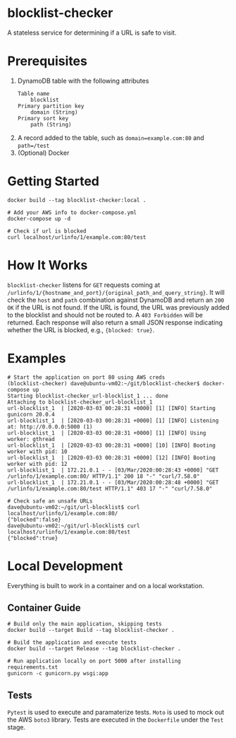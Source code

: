 # blocklist-checker
A stateless service for determining if a URL is safe to visit.

# Prerequisites
1. DynamoDB table with the following attributes
	```
	Table name
		blocklist
	Primary partition key
		domain (String)
	Primary sort key
		path (String)
	```
2. A record added to the table, such as `domain=example.com:80` and `path=/test`
3. (Optional) Docker

# Getting Started
```
docker build --tag blocklist-checker:local .

# Add your AWS info to docker-compose.yml
docker-compose up -d

# Check if url is blocked
curl localhost/urlinfo/1/example.com:80/test
```

# How It Works
`blocklist-checker` listens for `GET` requests coming at `/urlinfo/1/{hostname_and_port}/{original_path_and_query_string}`. It will check the `host` and `path` combination against DynamoDB and return an `200 OK` if the URL is not found. If the URL is found, the URL was previously added to the blocklist and should not be routed to. A `403 Forbidden` will be returned. Each response will also return a small JSON response indicating whether the URL is blocked, e.g., `{blocked: true}`.

# Examples
```
# Start the application on port 80 using AWS creds
(blocklist-checker) dave@ubuntu-vm02:~/git/blocklist-checker$ docker-compose up
Starting blocklist-checker_url-blocklist_1 ... done
Attaching to blocklist-checker_url-blocklist_1
url-blocklist_1  | [2020-03-03 00:28:31 +0000] [1] [INFO] Starting gunicorn 20.0.4
url-blocklist_1  | [2020-03-03 00:28:31 +0000] [1] [INFO] Listening at: http://0.0.0.0:5000 (1)
url-blocklist_1  | [2020-03-03 00:28:31 +0000] [1] [INFO] Using worker: gthread
url-blocklist_1  | [2020-03-03 00:28:31 +0000] [10] [INFO] Booting worker with pid: 10
url-blocklist_1  | [2020-03-03 00:28:31 +0000] [12] [INFO] Booting worker with pid: 12
url-blocklist_1  | 172.21.0.1 - - [03/Mar/2020:00:28:43 +0000] "GET /urlinfo/1/example.com:80/ HTTP/1.1" 200 18 "-" "curl/7.58.0"
url-blocklist_1  | 172.21.0.1 - - [03/Mar/2020:00:28:48 +0000] "GET /urlinfo/1/example.com:80/test HTTP/1.1" 403 17 "-" "curl/7.58.0"

# Check safe an unsafe URLs
dave@ubuntu-vm02:~/git/url-blocklist$ curl localhost/urlinfo/1/example.com:80/
{"blocked":false}
dave@ubuntu-vm02:~/git/url-blocklist$ curl localhost/urlinfo/1/example.com:80/test
{"blocked":true}
```

# Local Development
Everything is built to work in a container and on a local workstation. 

## Container Guide
```
# Build only the main application, skipping tests
docker build --target Build --tag blocklist-checker .

# Build the application and execute tests
docker build --target Release --tag blocklist-checker .

# Run application locally on port 5000 after installing requirements.txt
gunicorn -c gunicorn.py wsgi:app
```

## Tests
`Pytest` is used to execute and paramaterize tests. `Moto` is used to mock out the AWS `boto3` library. Tests are executed in the `Dockerfile` under the `Test` stage. 
